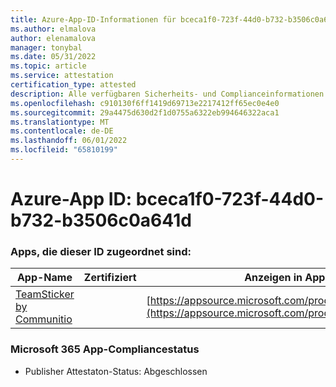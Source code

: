```yaml
---
title: Azure-App-ID-Informationen für bceca1f0-723f-44d0-b732-b3506c0a641d
ms.author: elmalova
author: elenamalova
manager: tonybal
ms.date: 05/31/2022
ms.topic: article
ms.service: attestation
certification_type: attested
description: Alle verfügbaren Sicherheits- und Complianceinformationen für bceca1f0-723f-44d0-b732-b3506c0a641d.
ms.openlocfilehash: c910130f6ff1419d69713e2217412ff65ec0e4e0
ms.sourcegitcommit: 29a4475d630d2f1d0755a6322eb994646322aca1
ms.translationtype: MT
ms.contentlocale: de-DE
ms.lasthandoff: 06/01/2022
ms.locfileid: "65810199"
---
```

# <a name="azure-app-id-bceca1f0-723f-44d0-b732-b3506c0a641d"></a>Azure-App ID: bceca1f0-723f-44d0-b732-b3506c0a641d


### <a name="apps-associated-with-this-id"></a>Apps, die dieser ID zugeordnet sind:
| **App-Name** | **Zertifiziert** | **Anzeigen in AppSource** |
|--------------|---------------|-----------------------|
| [TeamSticker by Communitio](../forward/WA200000894.md) |  | [https://appsource.microsoft.com/product/office/WA200000894](https://appsource.microsoft.com/product/office/WA200000894) |

### <a name="microsoft-365-app-compliance-status"></a>Microsoft 365 App-Compliancestatus
- Publisher Attestaton-Status: Abgeschlossen
